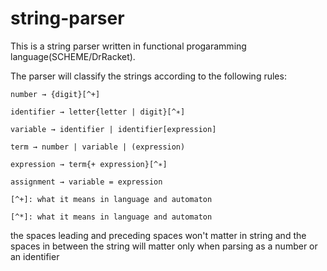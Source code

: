 # string-parser
This is a string parser written in functional progaramming language(SCHEME/DrRacket).

The parser will classify the strings according to the following rules:


~~~
number → {digit}[^+]

identifier → letter{letter | digit}[^∗]

variable → identifier | identifier[expression]

term → number | variable | (expression)

expression → term{+ expression}[^∗]

assignment → variable = expression

[^+]: what it means in language and automaton

[^*]: what it means in language and automaton

~~~

the spaces leading and preceding spaces won't matter in string
and the spaces in between the string will matter only when parsing as a number or an identifier

